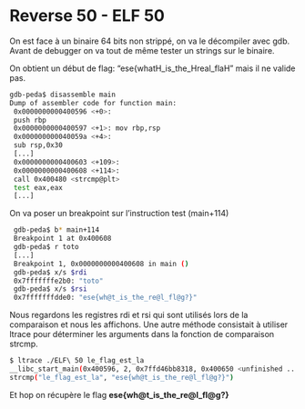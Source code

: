 # Reverse 50 - ELF 50

On est face à un binaire 64 bits non strippé, on va le décompiler avec gdb. Avant de debugger on va tout de même tester un strings sur le binaire.

On obtient un début de flag: “ese{whatH_is_the_Hreal_flaH” mais il ne valide pas.
```sh
gdb-peda$ disassemble main
Dump of assembler code for function main:
 0x0000000000400596 <+0>:
 push rbp
 0x0000000000400597 <+1>: mov rbp,rsp
 0x000000000040059a <+4>:
 sub rsp,0x30
 [...]
 0x0000000000400603 <+109>:
 0x0000000000400608 <+114>:
 call 0x400480 <strcmp@plt>
 test eax,eax 
 [...]
```

On va poser un breakpoint sur l’instruction test (main+114)

```sh
 gdb-peda$ b* main+114
 Breakpoint 1 at 0x400608
 gdb-peda$ r toto
 [...]
 Breakpoint 1, 0x0000000000400608 in main ()
 gdb-peda$ x/s $rdi
 0x7fffffffe2b0: "toto"
 gdb-peda$ x/s $rsi
 0x7fffffffdde0: "ese{wh@t_is_the_re@l_fl@g?}"
```


Nous regardons les registres rdi et rsi qui sont utilisés lors de la comparaison et nous les affichons.
Une autre méthode consistait à utiliser ltrace pour déterminer les arguments dans la fonction de comparaison strcmp.

```sh 
$ ltrace ./ELF\ 50 le_flag_est_la
__libc_start_main(0x400596, 2, 0x7ffd46bb8318, 0x400650 <unfinished ...>
strcmp("le_flag_est_la", "ese{wh@t_is_the_re@l_fl@g?}")
```
Et hop on récupère le flag **ese{wh@t_is_the_re@l_fl@g?}**
